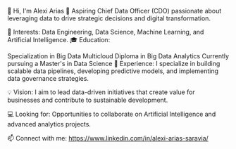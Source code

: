 👋 Hi, I'm Alexi Arias
🚀 Aspiring Chief Data Officer (CDO) passionate about leveraging data to drive strategic decisions and digital transformation.

👀 Interests: Data Engineering, Data Science, Machine Learning, and Artificial Intelligence.
🎓 Education:

Specialization in Big Data Multicloud
Diploma in Big Data Analytics
Currently pursuing a Master's in Data Science
💼 Experience:
I specialize in building scalable data pipelines, developing predictive models, and implementing data governance strategies.

💡 Vision:
I aim to lead data-driven initiatives that create value for businesses and contribute to sustainable development.

💻 Looking for: Opportunities to collaborate on Artificial Intelligence and advanced analytics projects.

📫 Connect with me:
https://www.linkedin.com/in/alexi-arias-saravia/
